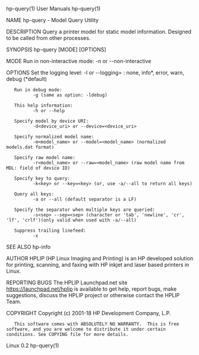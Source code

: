 hp-query(1)                                                                                      User Manuals                                                                                     hp-query(1)

NAME
       hp-query - Model Query Utility

DESCRIPTION
       Query a printer model for static model information. Designed to be called from other processes.

SYNOPSIS
       hp-query [MODE] [OPTIONS]

MODE
       Run in non-interactive mode:
              -n or --non-interactive

OPTIONS
       Set the logging level:
              -l<level> or --logging=<level> <level>: none, info*, error, warn, debug (*default)

       Run in debug mode:
              -g (same as option: -ldebug)

       This help information:
              -h or --help

       Specify model by device URI:
              -d<device_uri> or --device=<device_uri>

       Specify normalized model name:
              -m<model_name> or --model=<model_name> (normalized models.dat format)

       Specify raw model name:
              -r<model_name> or --raw=<model_name> (raw model name from MDL: field of device ID)

       Specify key to query:
              -k<key> or --key=<key> (or, use -a/--all to return all keys)

       Query all keys:
              -a or --all (default separator is a LF)

       Specify the separator when multiple keys are queried:
              -s<sep> --sep=<sep> (character or 'tab', 'newline', 'cr', 'lf', 'crlf')(only valid when used with -a/--all)

       Suppress trailing linefeed:
              -x

SEE ALSO
       hp-info

AUTHOR
       HPLIP (HP Linux Imaging and Printing) is an HP developed solution for printing, scanning, and faxing with HP inkjet and laser based printers in Linux.

REPORTING BUGS
       The HPLIP Launchpad.net site https://launchpad.net/hplip is available to get help, report bugs, make suggestions, discuss the HPLIP project or otherwise contact the HPLIP Team.

COPYRIGHT
       Copyright (c) 2001-18 HP Development Company, L.P.

       This software comes with ABSOLUTELY NO WARRANTY.  This is free software, and you are welcome to distribute it under certain conditions. See COPYING file for more details.

Linux                                                                                                0.2                                                                                          hp-query(1)
